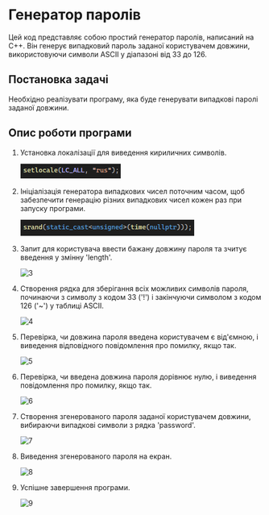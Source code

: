 # Генератор паролів

Цей код представляє собою простий генератор паролів, написаний на C++. Він генерує випадковий пароль заданої користувачем довжини, використовуючи символи ASCII у діапазоні від 33 до 126.

## Постановка задачі

Необхідно реалізувати програму, яка буде генерувати випадкові паролі заданої довжини.

## Опис роботи програми

1. Установка локалізації для виведення кириличних символів.

   ![1](https://github.com/TeslenkoPavlo/Implementation-of-a-simple-password-generation-algorithm-in-C/blob/main/PNG/1.png)

3. Ініціалізація генератора випадкових чисел поточним часом, щоб забезпечити генерацію різних випадкових чисел кожен раз при запуску програми.

   ![2](https://github.com/TeslenkoPavlo/Implementation-of-a-simple-password-generation-algorithm-in-C/blob/main/PNG/2.png)
   
5. Запит для користувача ввести бажану довжину пароля та зчитує введення у змінну 'length'.

   ![3](3.png)

7. Створення рядка для зберігання всіх можливих символів пароля, починаючи з символу з кодом 33 ('!') і закінчуючи символом з кодом 126 ('~') у таблиці ASCII.

   ![4](4.png)

9. Перевірка, чи довжина пароля введена користувачем є від'ємною, і виведення відповідного повідомлення про помилку, якщо так.

   ![5](5.png)

10. Перевірка, чи введена довжина пароля дорівнює нулю, і виведення повідомлення про помилку, якщо так.

    ![6](6.png)

12. Створення згенерованого пароля заданої користувачем довжини, вибираючи випадкові символи з рядка 'password'.

    ![7](7.png)

14. Виведення згенерованого пароля на екран.

    ![8](8.png)

16. Успішне завершення програми.

    ![9](9.png)
